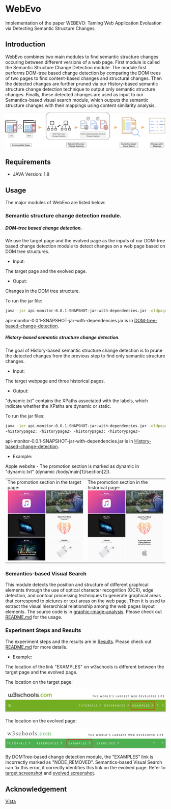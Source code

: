 # WebEvo
Implementation of the paper WEBEVO: Taming Web Application Evoluation via Detecting Semantic Structure Changes.
## Introduction
WebEvo combines two main modules to find semantic structure changes occuring between different versions of a web page. First module is called the Semantic Structure Change Detection module. The module first performs DOM-tree based change detection by comparing the DOM trees of two pages to find content-based changes and structural changes. Then the detected changes are further pruned via our History-based semantic structure change detection technique to output only semantic structure changes. Finally, these detected changes are used as input to our Semantics-based visual search module, which outputs the semantic structure changes with their mappings using content similarity analysis.

![Overview of Workflow of WebEvo](overview.png)
## Requirements
+ JAVA Version: 1.8
## Usage
The major modules of WebEvo are listed below:

### Semantic structure change detection module.

##### DOM-tree based change detection.

We use the target page and the evolved page as the inputs of our DOM-tree based change detection module to detect changes on a web page based on DOM tree structures.

+ Input:

The target page and the evolved page.

+ Ouput:

Changes in the DOM tree structure.

To run the jar file:
```bash
java -jar api-monitor-0.0.1-SNAPSHOT-jar-with-dependencies.jar -oldpage: <targetpage> -newpage: <evolvedpage>
```

api-monitor-0.0.1-SNAPSHOT-jar-with-dependencies.jar is in [DOM-tree-based-change-detection](DOM-tree-based-change-detection).

##### History-based semantic structure change detection.

The goal of History-based semantic structure change detection is to prune the detected changes from the previous step to find only semantic structure changes.

+ Input:

The target webpage and three historical pages.

+ Output:

"dynamic.txt" contains the XPaths associated with the labels, which indicate whether the XPaths are dynamic or static.

To run the jar files:
```bash
java -jar api-monitor-0.0.1-SNAPSHOT-jar-with-dependencies.jar -oldpage: <targetpage> -historypage1: <historypage1>
-historypage2: <historypage2> -historypage3: <historypage3>
```

api-monitor-0.0.1-SNAPSHOT-jar-with-dependencies.jar is in [History-based-change-detection](History-based-change-detection).

+ Example:

Apple website -  The promotion section is marked as dynamic in "dynamic.txt" (dynamic  /body/main[1]/section[2]).

<table>
  <tr>
    <td>The promotion section in the target page:<br><img src="Results/apple2018.png" width="358"></td>
    <td>The promotion section in the historical page:<br><img src="Results/apple2018history.png" width="358"></td>
  </tr>
</table>

### Semantics-based Visual Search
This module detects the position and structure of different graphical elements through the use of optical character recognition (OCR), edge detection, and contour processing techniques to generate graphical areas that correspond to pictures or text areas on the web page. Then it is used to extract the visual hierarchical relationship among the web pages layout elements. The source code is in [graphic-image-analysis](graphic-image-analysis). Please check out [README.md](graphic-image-analysis/README.md) for the usage.

### Experiment Steps and Results
The experiment steps and the results are in [Results](Results). Please check out [README.md](Results/README.md) for more details.

+ Example:

The location of the link "EXAMPLES" on w3schools is different between the target page and the evolved page.

The location on the target page:

<img src="Results/w3schools2016.png">

The location on the evolved page:

<img src="Results/w3schools2019.png">

By DOMTree-based change detection module, the "EXAMPLES" link is incorrectly marked as "NODE_REMOVED". Semantics-based Visual Search can fix this error, it correctly identifies this link on the evolved page. Refer to [target screenshot](Results/w3schools/target_img/target130.png) and [evolved screenshot](Results/w3schools/candidate_img/target130_folder/candidate1.png).

## Acknowledgement
[Vista](https://github.com/saltlab/vista)


